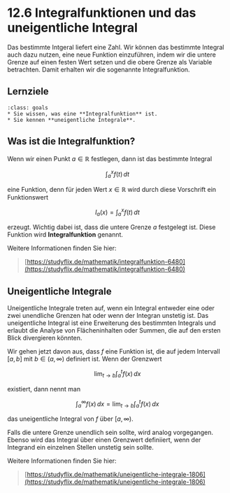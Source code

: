 # 12.6 Integralfunktionen und das uneigentliche Integral

Das bestimmte Intgeral liefert eine Zahl. Wir können das bestimmte Integral auch
dazu nutzen, eine neue Funktion einzuführen, indem wir die untere Grenze auf
einen festen Wert setzen und die obere Grenze als Variable betrachten. Damit
erhalten wir die sogenannte Integralfunktion.

## Lernziele

```{admonition} Lernziele
:class: goals
* Sie wissen, was eine **Integralfunktion** ist.
* Sie kennen **uneigentliche Integrale**.
```

## Was ist die Integralfunktion?

Wenn wir einen Punkt $a\in\mathbb{R}$ festlegen, dann ist das bestimmte Integral

$$\int_{a}^{x} f(t)\, dt$$

eine Funktion, denn für jeden Wert $x\in\mathbb{R}$ wird durch diese Vorschrift
ein Funktionswert

$$I_{a}(x) = \int_{a}^{x} f(t)\, dt$$

erzeugt. Wichtig dabei ist, dass die untere Grenze $a$ festgelegt ist. Diese
Funktion wird **Integralfunktion** genannt.

Weitere Informationen finden Sie hier:

> [https://studyflix.de/mathematik/integralfunktion-6480](https://studyflix.de/mathematik/integralfunktion-6480)

## Uneigentliche Integrale

Uneigentliche Integrale treten auf, wenn ein Integral entweder eine oder zwei
unendliche Grenzen hat oder wenn der Integran unstetig ist. Das uneigentliche
Integral ist eine Erweiterung des bestimmten Integrals und erlaubt die Analyse
von Flächeninhalten oder Summen, die auf den ersten Blick divergieren könnten.

Wir gehen jetzt davon aus, dass $f$ eine Funktion ist, die auf jedem Intervall
$[a,b]$ mit $b\in (a,\infty)$ definiert ist. Wenn der Grenzwert

$$\lim_{t \to b}\int_{a}^{t} f(x)\, dx$$

existiert, dann nennt man

$$\int_{a}^{\infty} f(x)\, dx = \lim_{t \to b}\int_{a}^{t} f(x)\, dx$$

das uneigentliche Integral von $f$ über $[a,\infty)$.

Falls die untere Grenze unendlich sein sollte, wird analog vorgegangen. Ebenso
wird das Integral über einen Grenzwert definiiert, wenn der Integrand ein
einzelnen Stellen unstetig sein sollte.

Weitere Informationen finden Sie hier:

> [https://studyflix.de/mathematik/uneigentliche-integrale-1806](https://studyflix.de/mathematik/uneigentliche-integrale-1806)

